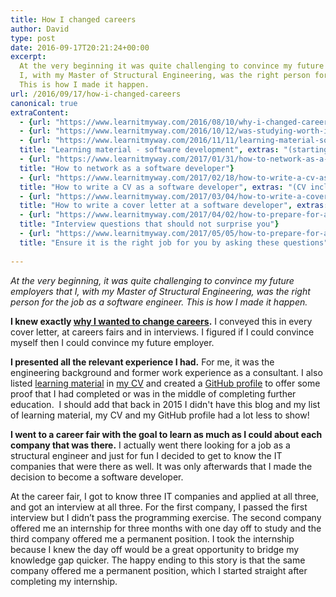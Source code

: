 ```yaml
---
title: How I changed careers
author: David
type: post
date: 2016-09-17T20:21:24+00:00
excerpt: 
  At the very beginning it was quite challenging to convince my future employers that 
  I, with my Master of Structural Engineering, was the right person for the job as a software engineer.  
  This is how I made it happen.
url: /2016/09/17/how-i-changed-careers
canonical: true
extraContent:
  - {url: "https://www.learnitmyway.com/2016/08/10/why-i-changed-careers/", title: "Why I changed careers"}
  - {url: "https://www.learnitmyway.com/2016/10/12/was-studying-worth-it/", title: "Was studying worth it?"}
  - {url: "https://www.learnitmyway.com/2016/11/11/learning-material-software-development/", 
  title: "Learning material - software development", extras: "(starting with Intro to CS)"}
  - {url: "https://www.learnitmyway.com/2017/01/31/how-to-network-as-a-software-developer/", 
  title: "How to network as a software developer"}
  - {url: "https://www.learnitmyway.com/2017/02/18/how-to-write-a-cv-as-a-software-developer/", 
  title: "How to write a CV as a software developer", extras: "(CV included)"}
  - {url: "https://www.learnitmyway.com/2017/03/04/how-to-write-a-cover-letter-as-a-software-developer/", 
  title: "How to write a cover letter at a software developer", extras: "(cover letter included)"}
  - {url: "https://www.learnitmyway.com/2017/04/02/how-to-prepare-for-an-interview-as-a-software-developer-part-i/", 
  title: "Interview questions that should not surprise you"}
  - {url: "https://www.learnitmyway.com/2017/05/05/how-to-prepare-for-an-interview-as-a-software-developer-part-ii/", 
  title: "Ensure it is the right job for you by asking these questions"}
  
---
```


_At the very beginning, it was quite challenging to convince my future employers that
I, with my Master of Structural Engineering, was the right person for the job as a software engineer.
This is how I made it happen._

<!--more-->

**I knew exactly
<a href="https://www.learnitmyway.com/2016/08/10/why-i-changed-careers/" target="_blank" rel="noopener">
why I wanted to change careers</a>.**
I conveyed this in every cover letter, at careers fairs and in interviews.
I figured if I could convince myself then I could convince my future employer.

**I presented all the relevant experience I had.**
For me, it was the engineering background and former work experience as a consultant.
I also listed
<a href="https://www.learnitmyway.com/2016/11/11/learning-material-software-development/" 
target="_blank" rel="noopener">learning material</a> in
<a href="https://drive.google.com/file/d/0B3ZNcIeUNLoLbHpZNU5JWWhQM0E/view?usp=sharing" 
target="_blank" rel="noopener">my CV</a>
and created a <a href="https://github.com/DeveloperDavo" target="_blank" rel="noopener">GitHub profile</a> to
offer some proof that I had completed or was in the middle of completing further education. 
I should add that back in 2015 I didn't have this blog and my list of learning material, my CV and
my GitHub profile had a lot less to show!

**I went to a career fair with the goal to learn as much as I could about each company that was there.**
I actually went there looking for a job as a structural engineer and just for fun I decided to get to know the
IT companies that were there as well. It was only afterwards that I made the decision to become a software developer.

At the career fair, I got to know three IT companies and applied at all three, and got an interview at all three.
For the first company, I passed the first interview but I didn’t pass the programming exercise.
The second company offered me an internship for three months with one day off to study and the third company
offered me a permanent position. I took the internship because I knew the day off would be a great opportunity to
bridge my knowledge gap quicker.
The happy ending to this story is that the same company offered me a permanent position,
which I started straight after completing my internship.

